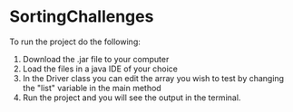 # SortingChallenges
To run the project do the following:
1. Download the .jar file to your computer
2. Load the files in a java IDE of your choice
3. In the Driver class you can edit the array you wish to test by changing the "list" variable in the main method
4. Run the project and you will see the output in the terminal.
